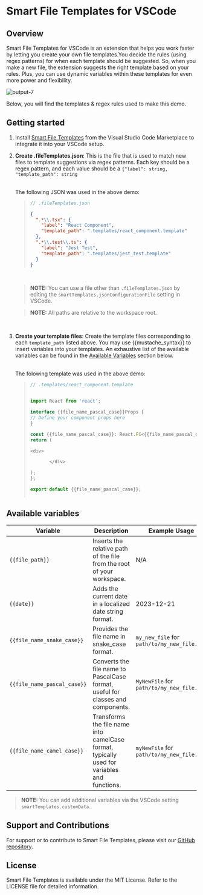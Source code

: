 # Smart File Templates for VSCode

## Overview

Smart File Templates for VSCode is an extension that helps you work faster by letting you create your own file templates.You decide the rules (using regex patterns) for when each template should be suggested. So, when you make a new file, the extension suggests the right template based on your rules. Plus, you can use dynamic variables within these templates for even more power and flexibility.

![output-7](https://github.com/tnesbitt210/smart-file-templates/assets/10647853/4912072f-82e8-4449-b8de-0cf605aa6a33)

Below, you will find the templates & regex rules used to make this demo.

## Getting started

1.  Install [Smart File Templates](https://marketplace.visualstudio.com/items?itemName=TrevorNesbitt.smart-file-templates) from the Visual Studio Code Marketplace to integrate it into your VSCode setup.
    <br>

2.  **Create .fileTemplates.json**: This is the file that is used to match new files to template suggestions via regex patterns. Each key should be a regex pattern, and each value should be a `{"label": string, "template_path": string`

    <br>
    The following JSON was used in the above demo:

    > ```js
    > // .fileTemplates.json
    > ```
    >
    > ```json
    > {
    >   ".*\\.tsx": {
    >     "label": "React Component",
    >     "template_path": ".templates/react_component.template"
    >   },
    >   ".*\\.test\\.ts": {
    >     "label": "Jest Test",
    >     "template_path": ".templates/jest_test.template"
    >   }
    > }
    > ```

    <br>

    > **NOTE:** You can use a file other than `.fileTemplates.json` by editing the `smartTemplates.jsonConfigurationFile` setting in VSCode.

    > **NOTE:** All paths are relative to the workspace root.

    <br>

3.  **Create your template files**: Create the template files corresponding to each `template_path` listed above. You may use {{mustache_syntax}} to insert variables into your templates. An exhaustive list of the available variables can be found in the [Available Variables](#available-variables) section below.

    <br>
    The folowing template was used in the above demo:

    > ```js
    > // .templates/react_component.template
    > ```
    >
    > ```js
    >
    > import React from 'react';
    >
    > interface {{file_name_pascal_case}}Props {
    > // Define your component props here
    > }
    >
    > const {{file_name_pascal_case}}: React.FC<{{file_name_pascal_case}}Props> = (props) => {
    > return (
    >
    > <div>
    >
    >        </div>
    >
    > );
    > };
    >
    > export default {{file_name_pascal_case}};
    >
    > ```
    >
    > ```
    >
    > ```

## Available variables

| Variable                    | Description                                                                                 | Example Usage                               |
| --------------------------- | ------------------------------------------------------------------------------------------- | ------------------------------------------- |
| `{{file_path}}`             | Inserts the relative path of the file from the root of your workspace.                      | N/A                                         |
| `{{date}}`                  | Adds the current date in a localized date string format.                                    | 2023-12-21                                  |
| `{{file_name_snake_case}}`  | Provides the file name in snake_case format.                                                | `my_new_file` for `path/to/my_new_file.tsx` |
| `{{file_name_pascal_case}}` | Converts the file name to PascalCase format, useful for classes and components.             | `MyNewFile` for `path/to/my_new_file.tsx`   |
| `{{file_name_camel_case}}`  | Transforms the file name into camelCase format, typically used for variables and functions. | `myNewFile` for `path/to/my_new_file.tsx`   |

> **NOTE:** You can add additional variables via the VSCode setting `smartTemplates.customData`.

## Support and Contributions

For support or to contribute to Smart File Templates, please visit our [GitHub repository](https://github.com/tnesbitt210/smart-file-templates).

## License

Smart File Templates is available under the MIT License. Refer to the LICENSE file for detailed information.
